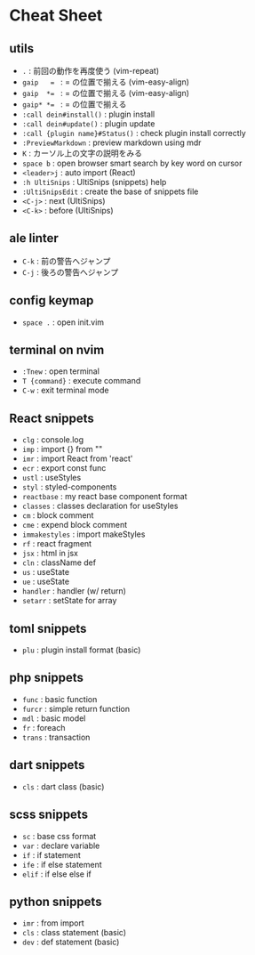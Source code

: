 # Cheat Sheet

## utils

- `.`  :  前回の動作を再度使う (vim-repeat)
- `gaip   = `  : = の位置で揃える (vim-easy-align)
- `gaip  *= `  : = の位置で揃える (vim-easy-align)
- `gaip* *= `  : = の位置で揃える
- `:call dein#install()`  :  plugin install
- `:call dein#update()`  :  plugin update
- `:call {plugin name}#Status()`  : check plugin install correctly 
- `:PreviewMarkdown` : preview markdown using mdr
- `K`  :  カーソル上の文字の説明をみる
- `space b`  :  open browser smart search by key word on cursor
- `<leader>j`  :  auto import (React)
- `:h UltiSnips`  :  UltiSnips (snippets) help
- `:UltiSnipsEdit`  :  create the base of snippets file
- `<C-j>`  :  next (UltiSnips)
- `<C-k>`  :  before (UltiSnips)


## ale linter

- `C-k`  :  前の警告へジャンプ
- `C-j`  :  後ろの警告へジャンプ


## config keymap

- `space .`  :  open init.vim


## terminal on nvim

- `:Tnew`        :  open terminal
- `T {command}`  :  execute command
- `C-w`          :  exit terminal mode


## React snippets

- `clg`        :  console.log
- `imp`        :  import {} from ""
- `imr`        :  import React from 'react'
- `ecr`        :  export const func
- `ustl`        :  useStyles
- `styl`        :  styled-components
- `reactbase`        :  my react base component format
- `classes`        :  classes declaration for useStyles
- `cm`        :  block comment
- `cme`        :  expend block comment
- `immakestyles`        :  import makeStyles
- `rf`        :  react fragment
- `jsx`        :  html in jsx
- `cln`        :  className def
- `us`        :  useState
- `ue`        :  useState
- `handler`        :  handler (w/ return)
- `setarr`        :  setState for array


## toml snippets

- `plu`        :  plugin install format (basic)


## php snippets

- `func`        :  basic function
- `furcr`        :  simple return function
- `mdl`        :  basic model
- `fr`        :  foreach
- `trans`        :  transaction


## dart snippets

- `cls`        :  dart class (basic)


## scss snippets

- `sc`        :  base css format
- `var`        :  declare variable
- `if`        :  if statement
- `ife`        :  if else statement
- `elif`        :  if else else if


## python snippets

- `imr`        :  from import
- `cls`        :  class statement (basic)
- `dev`        :  def statement (basic)

